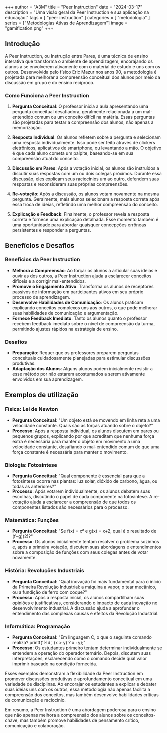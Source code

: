+++
author = "A3M"
title = "Peer Instruction"
date = "2024-03-17"
description = "Uma visão geral da Peer Instruction e sua aplicação na educação."
tags = [
    "peer instruction"
]
categories = [
    "metodologia"
]
series = ["Metodologias Ativas de Aprendizagem"]
image = "gamification.png"
+++

## Introdução

A Peer Instruction, ou Instrução entre Pares, é uma técnica de ensino interativa que transforma o ambiente de aprendizagem, encorajando os alunos a se envolverem ativamente com o material de estudo e uns com os outros. Desenvolvida pelo físico Eric Mazur nos anos 90, a metodologia é projetada para melhorar a compreensão conceitual dos alunos por meio da discussão em grupo e do ensino recíproco. 

### Como Funciona a Peer Instruction

1. **Pergunta Conceitual**: O professor inicia a aula apresentando uma pergunta conceitual desafiadora, geralmente relacionada a um mal-entendido comum ou um conceito difícil na matéria. Essas perguntas são projetadas para testar a compreensão dos alunos, não apenas a memorização.

2. **Resposta Individual**: Os alunos refletem sobre a pergunta e selecionam uma resposta individualmente. Isso pode ser feito através de clickers eletrônicos, aplicativos de smartphone, ou levantando a mão. O objetivo é que cada aluno cometa um palpite, baseando-se em sua compreensão atual do conceito.

3. **Discussão em Pares**: Após a votação inicial, os alunos são instruídos a discutir suas respostas com um ou dois colegas próximos. Durante essa discussão, eles explicam seus raciocínios um ao outro, defendem suas respostas e reconsideram suas próprias compreensões.

4. **Re-votação**: Após a discussão, os alunos votam novamente na mesma pergunta. Geralmente, mais alunos selecionam a resposta correta após essa troca de ideias, refletindo uma melhor compreensão do conceito.

5. **Explicação e Feedback**: Finalmente, o professor revela a resposta correta e fornece uma explicação detalhada. Esse momento também é uma oportunidade para abordar quaisquer concepções errôneas persistentes e responder a perguntas.

## Benefícios e Desafios

### Benefícios da Peer Instruction

- **Melhora a Compreensão**: Ao forçar os alunos a articular suas ideias e ouvir as dos outros, a Peer Instruction ajuda a esclarecer conceitos difíceis e a corrigir mal-entendidos.
- **Promove o Engajamento Ativo**: Transforma os alunos de receptores passivos de informação em participantes ativos em seu próprio processo de aprendizagem.
- **Desenvolve Habilidades de Comunicação**: Os alunos praticam explicando conceitos complexos uns aos outros, o que pode melhorar suas habilidades de comunicação e argumentação.
- **Fornece Feedback Imediato**: Tanto os alunos quanto o professor recebem feedback imediato sobre o nível de compreensão da turma, permitindo ajustes rápidos na estratégia de ensino.

### Desafios

- **Preparação**: Requer que os professores preparem perguntas conceituais cuidadosamente planejadas para estimular discussões produtivas.
- **Adaptação dos Alunos**: Alguns alunos podem inicialmente resistir a esse método por não estarem acostumados a serem ativamente envolvidos em sua aprendizagem.

## Exemplos de utilização

### Física: Lei de Newton
- **Pergunta Conceitual**: "Um objeto está se movendo em linha reta a uma velocidade constante. Quais são as forças atuando sobre o objeto?"
- **Processo**: Após a resposta individual, os alunos discutem em pares ou pequenos grupos, explicando por que acreditam que nenhuma força extra é necessária para manter o objeto em movimento a uma velocidade constante, desafiando o mal-entendido comum de que uma força constante é necessária para manter o movimento.

### Biologia: Fotosíntese
- **Pergunta Conceitual**: "Qual componente é essencial para que a fotosíntese ocorra nas plantas: luz solar, dióxido de carbono, água, ou todas as anteriores?"
- **Processo**: Após votarem individualmente, os alunos debatem suas escolhas, discutindo o papel de cada componente na fotosíntese. A re-votação ajuda a esclarecer a compreensão de que todos os componentes listados são necessários para o processo.

### Matemática: Funções
- **Pergunta Conceitual**: "Se f(x) = x² e g(x) = x+2, qual é o resultado de (f∘g)(2)?"
- **Processo**: Os alunos inicialmente tentam resolver o problema sozinhos e, após a primeira votação, discutem suas abordagens e entendimentos sobre a composição de funções com seus colegas antes de votar novamente.

### História: Revoluções Industriais
- **Pergunta Conceitual**: "Qual inovação foi mais fundamental para o início da Primeira Revolução Industrial: a máquina a vapor, o tear mecânico, ou a fundição de ferro com coque?"
- **Processo**: Após a resposta inicial, os alunos compartilham suas opiniões e justificativas, considerando o impacto de cada inovação no desenvolvimento industrial. A discussão ajuda a aprofundar o entendimento das complexas causas e efeitos da Revolução Industrial.

### Informática: Programação
- **Pergunta Conceitual**: "Em linguagem C, o que o seguinte comando realiza? printf('%d', (x > y) ? x : y);"
- **Processo**: Os estudantes primeiro tentam determinar individualmente se entendem a operação do operador ternário. Depois, discutem suas interpretações, esclarecendo como o comando decide qual valor imprimir baseado na condição fornecida.

Esses exemplos demonstram a flexibilidade da Peer Instruction em promover discussões produtivas e aprofundamento conceitual em uma variedade de disciplinas. Ao encorajar os estudantes a explicar e debater suas ideias uns com os outros, essa metodologia não apenas facilita a compreensão dos conceitos, mas também desenvolve habilidades críticas de comunicação e raciocínio.

Em resumo, a Peer Instruction é uma abordagem poderosa para o ensino que não apenas melhora a compreensão dos alunos sobre os conceitos-chave, mas também promove habilidades de pensamento crítico, comunicação e colaboração.